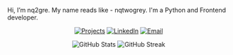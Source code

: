 Hi, I’m nq2gre. My name reads like - nqtwogrey. I'm a Python and Frontend developer.

<p align="center">
  <a href="https://github.com/notnq2gre?tab=repositories"><img src="https://img.shields.io/badge/Projects-Check%20them%20out-blue?style=for-the-badge&logo=github" alt="Projects"></a>
  <a href="https://www.linkedin.com/in/yourlinkedinprofile/"><img src="https://img.shields.io/badge/Connect-on%20LinkedIn-blue?style=for-the-badge&logo=linkedin" alt="LinkedIn"></a>
  <a href="mailto:your.email@example.com"><img src="https://img.shields.io/badge/Reach%20out-via%20email-blue?style=for-the-badge&logo=gmail" alt="Email"></a>
</p>

<div align="center">
  <img src="https://github-readme-stats.vercel.app/api?username=notnq2gre&show_icons=true&theme=radical" alt="GitHub Stats">
  <img src="https://github-readme-streak-stats.com/demo.svg?user=notnq2gre&theme=radical" alt="GitHub Streak">
</div>
